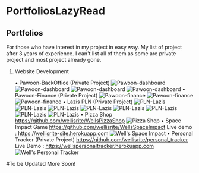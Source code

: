 # PortfoliosLazyRead
Portfolios
--------------------
For those who have interest in my project in easy way. My list of project after 3 years of experience. I can't list all of them as some are private project and most project already gone.

1. Website Development

    • Pawoon-BackOffice (Private Project)
        ![Pawoon-dashboard](https://github.com/wellisrite/PortfoliosLazyRead/blob/master/blob/pd1.png) 
        ![Pawoon-dashboard](https://github.com/wellisrite/PortfoliosLazyRead/blob/master/blob/pd2.png)
        ![Pawoon-dashboard](https://github.com/wellisrite/PortfoliosLazyRead/blob/master/blob/pd3.png)
        ![Pawoon-dashboard](https://github.com/wellisrite/PortfoliosLazyRead/blob/master/blob/pd4.png)
    • Pawoon-Finance (Private Project)
        ![Pawoon-finance](https://github.com/wellisrite/PortfoliosLazyRead/blob/master/blob/pf1.png)
        ![Pawoon-finance](https://github.com/wellisrite/PortfoliosLazyRead/blob/master/blob/pf2.png)
        ![Pawoon-finance](https://github.com/wellisrite/PortfoliosLazyRead/blob/master/blob/pf3.png)
    • Lazis PLN (Private Project)
        ![PLN-Lazis](https://github.com/wellisrite/PortfoliosLazyRead/blob/master/blob/lazis0.png)
        ![PLN-Lazis](https://github.com/wellisrite/PortfoliosLazyRead/blob/master/blob/Lazis-1.png)
        ![PLN-Lazis](https://github.com/wellisrite/PortfoliosLazyRead/blob/master/blob/Lazis-2.png)
        ![PLN-Lazis](https://github.com/wellisrite/PortfoliosLazyRead/blob/master/blob/Lazis-3.png)
        ![PLN-Lazis](https://github.com/wellisrite/PortfoliosLazyRead/blob/master/blob/Lazis-4.png)
        ![PLN-Lazis](https://github.com/wellisrite/PortfoliosLazyRead/blob/master/blob/Lazis-5.png)
        ![PLN-Lazis](https://github.com/wellisrite/PortfoliosLazyRead/blob/master/blob/Lazis-6.png)
        ![PLN-Lazis](https://github.com/wellisrite/PortfoliosLazyRead/blob/master/blob/Lazis-7.png)
    • Pizza Shop https://github.com/wellisrite/WellsPizzaShop
        ![Pizza Shop](https://github.com/wellisrite/PortfoliosLazyRead/blob/master/blob/ps.png)
    • Space Impact Game https://github.com/wellisrite/WellsSpaceImpact Live demo : https://wellisrite-site.herokuapp.com
        ![Well's Space Impact](https://github.com/wellisrite/PortfoliosLazyRead/blob/master/blob/wsi.png)
    • Personal Tracker (Private Project) https://github.com/wellisrite/personal_tracker Live Demo : https://wellspersonaltracker.herokuapp.com
        ![Well's Personal Tracker](https://github.com/wellisrite/PortfoliosLazyRead/blob/master/blob/pt_1.png)


#To be Updated More Soon!
